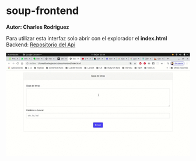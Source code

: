 # soup-frontend
**Autor: Charles Rodriguez**

Para utilizar esta interfaz solo abrir con el explorador el **index.html**
<br>
Backend: [Repositorio del Api](https://github.com/charlescart/soup-api)
>
![](https://raw.githubusercontent.com/charlescart/soup-frontend/master/example.gif)

